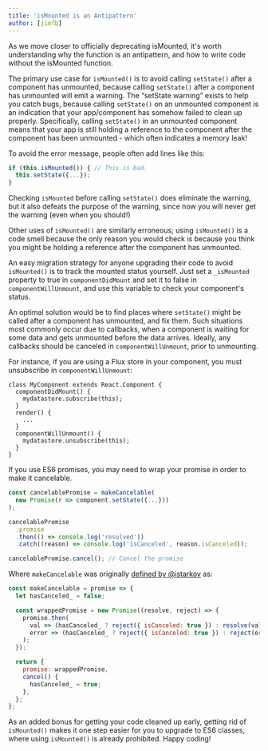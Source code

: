 ```yaml
---
title: 'isMounted is an Antipattern'
author: [jimfb]
---
```


As we move closer to officially deprecating isMounted, it's worth understanding why the function is an antipattern, and how to write code without the isMounted function.

The primary use case for `isMounted()` is to avoid calling `setState()` after a component has unmounted, because calling `setState()` after a component has unmounted will emit a warning. The “setState warning” exists to help you catch bugs, because calling `setState()` on an unmounted component is an indication that your app/component has somehow failed to clean up properly. Specifically, calling `setState()` in an unmounted component means that your app is still holding a reference to the component after the component has been unmounted - which often indicates a memory leak!

To avoid the error message, people often add lines like this:

```js
if (this.isMounted()) { // This is bad.
  this.setState({...});
}
```

Checking `isMounted` before calling `setState()` does eliminate the warning, but it also defeats the purpose of the warning, since now you will never get the warning (even when you should!)

Other uses of `isMounted()` are similarly erroneous; using `isMounted()` is a code smell because the only reason you would check is because you think you might be holding a reference after the component has unmounted.

An easy migration strategy for anyone upgrading their code to avoid `isMounted()` is to track the mounted status yourself. Just set a `_isMounted` property to true in `componentDidMount` and set it to false in `componentWillUnmount`, and use this variable to check your component's status.

An optimal solution would be to find places where `setState()` might be called after a component has unmounted, and fix them. Such situations most commonly occur due to callbacks, when a component is waiting for some data and gets unmounted before the data arrives. Ideally, any callbacks should be canceled in `componentWillUnmount`, prior to unmounting.

For instance, if you are using a Flux store in your component, you must unsubscribe in `componentWillUnmount`:

```javascript{9}
class MyComponent extends React.Component {
  componentDidMount() {
    mydatastore.subscribe(this);
  }
  render() {
    ...
  }
  componentWillUnmount() {
    mydatastore.unsubscribe(this);
  }
}
```

If you use ES6 promises, you may need to wrap your promise in order to make it cancelable.

```js
const cancelablePromise = makeCancelable(
  new Promise(r => component.setState({...}))
);

cancelablePromise
  .promise
  .then(() => console.log('resolved'))
  .catch((reason) => console.log('isCanceled', reason.isCanceled));

cancelablePromise.cancel(); // Cancel the promise
```

Where `makeCancelable` was originally [defined by @istarkov](https://github.com/facebook/react/issues/5465#issuecomment-157888325) as:

```js
const makeCancelable = promise => {
  let hasCanceled_ = false;

  const wrappedPromise = new Promise((resolve, reject) => {
    promise.then(
      val => (hasCanceled_ ? reject({ isCanceled: true }) : resolve(val)),
      error => (hasCanceled_ ? reject({ isCanceled: true }) : reject(error)),
    );
  });

  return {
    promise: wrappedPromise,
    cancel() {
      hasCanceled_ = true;
    },
  };
};
```

As an added bonus for getting your code cleaned up early, getting rid of `isMounted()` makes it one step easier for you to upgrade to ES6 classes, where using `isMounted()` is already prohibited. Happy coding!
